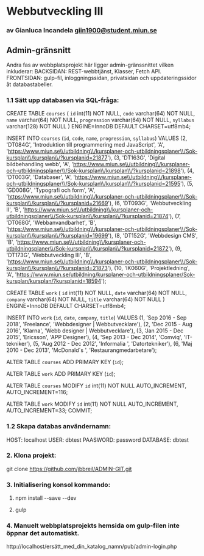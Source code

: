 # Webbutveckling III

### av Gianluca Incandela giin1900@student.miun.se

## Admin-gränsnitt
Andra fas av webbplatsprojekt här ligger admin-gränssnittet vilken inkluderar:
BACKSIDAN:
REST-webbtjänst, Klasser, Fetch API.
FRONTSIDAN:
gulp-fil, inloggningssidan, privatsidan och uppdateringssidor åt databastabeller.

### 1.1 Sätt upp databasen via SQL-fråga:

CREATE TABLE `courses` (
  `id` int(11) NOT NULL,
  `code` varchar(64) NOT NULL,
  `name` varchar(64) NOT NULL,
  `progression` varchar(64) NOT NULL,
  `syllabus` varchar(128) NOT NULL
) ENGINE=InnoDB DEFAULT CHARSET=utf8mb4;

INSERT INTO `courses` (`id`, `code`, `name`, `progression`, `syllabus`) VALUES
(2, 'DT084G', 'Introduktion till programmering med JavaScript', 'A', 'https://www.miun.se\\/utbildning\\/kursplaner-och-utbildningsplaner\\/Sok-kursplan\\/kursplan\\/?kursplanid=21877'),
(3, 'DT163G', 'Digital bildbehandling webb', 'A', 'https://www.miun.se\\/utbildning\\/kursplaner-och-utbildningsplaner\\/Sok-kursplan\\/kursplan\\/?kursplanid=21898'),
(4, 'DT003G', 'Databaser', 'A', 'https://www.miun.se\\/utbildning\\/kursplaner-och-utbildningsplaner\\/Sok-kursplan\\/kursplan\\/?kursplanid=21595'),
(5, 'GD008G', 'Typografi och form', 'A', 'https://www.miun.se\\/utbildning\\/kursplaner-och-utbildningsplaner\\/Sok-kursplan\\/kursplan\\/?kursplanid=21669'),
(6, 'DT093G', 'Webbutveckling II', 'B', 'https://www.miun.se\\/utbildning\\/kursplaner-och-utbildningsplaner\\/Sok-kursplan\\/kursplan\\/?kursplanid=21874'),
(7, 'DT068G', 'Webbanvandbarhet', 'B', 'https://www.miun.se\\/utbildning\\/kursplaner-och-utbildningsplaner\\/Sok-kursplan\\/kursplan\\/?kursplanid=19699'),
(8, 'DT152G', 'Webbdesign CMS', 'B', 'https://www.miun.se\\/utbildning\\/kursplaner-och-utbildningsplaner\\/Sok-kursplan\\/kursplan\\/?kursplanid=21872'),
(9, 'DT173G', 'Webbutveckling III', 'B', 'https://www.miun.se\\/utbildning\\/kursplaner-och-utbildningsplaner\\/Sok-kursplan\\/kursplan\\/?kursplanid=21873'),
(10, 'IK060G', 'Projektledning', 'A', 'https://www.miun.se/utbildning/kursplaner-och-utbildningsplaner/Sok-kursplan/kursplan/?kursplanid=18594');

CREATE TABLE `work` (
  `id` int(11) NOT NULL,
  `date` varchar(64) NOT NULL,
  `company` varchar(64) NOT NULL,
  `title` varchar(64) NOT NULL
) ENGINE=InnoDB DEFAULT CHARSET=utf8mb4;

INSERT INTO `work` (`id`, `date`, `company`, `title`) VALUES
(1, 'Sep 2016 - Sep 2018', 'Freelance', 'Webbdesigner | Webbutvecklare'),
(2, 'Dec 2015 - Aug 2016', 'Klarna', 'Webb designer | Webbutvecklare'),
(3, 'Jan 2015 - Dec 2015', 'Ericsson', 'APP Designer'),
(4, 'Sep 2013 - Dec 2014', 'Comviq', 'IT-tekniker'),
(5, 'Aug 2012 - Dec 2012', 'Informalia ', 'Datortekniker'),
(6, 'Maj 2010 - Dec 2013', 'McDonald´s ', 'Restaurangmedarbetare');

ALTER TABLE `courses`
  ADD PRIMARY KEY (`id`);

ALTER TABLE `work`
  ADD PRIMARY KEY (`id`);

ALTER TABLE `courses`
  MODIFY `id` int(11) NOT NULL AUTO_INCREMENT, AUTO_INCREMENT=116;

ALTER TABLE `work`
  MODIFY `id` int(11) NOT NULL AUTO_INCREMENT, AUTO_INCREMENT=33;
COMMIT;

### 1.2 Skapa databas användernamn:
   HOST: localhost
   USER: dbtest
   PAASWORD: password
   DATABASE: dbtest

### 2. Klona projekt:

git clone https://github.com/jbbreil/ADMIN-GIT.git

### 3. Initialisering konsol kommando:

1. npm install --save --dev

2. gulp

### 4. Manuelt webbplatsprojekts hemsida om gulp-filen inte öppnar det automatiskt.


http://localhost/ersätt_med_din_katalog_namn/pub/admin-login.php
